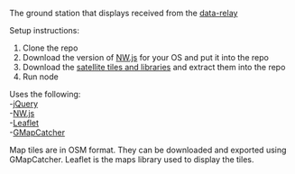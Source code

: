 The ground station that displays received from the [data-relay](https://github.com/UWARG/data-relay-station)

Setup instructions:  
1. Clone the repo  
1. Download the version of [NW.js](http://nwjs.io) for your OS and put it into the repo  
2. Download the [satellite tiles and libraries](https://drive.google.com/open?id=0B8UsyD-yKi1PRDNrY0FGZnVRNUE&authuser=0) and extract them into the repo  
3. Run node  

Uses the following:  
-[jQuery](http://jquery.com/download)  
-[NW.js](http://nwjs.io)  
-[Leaflet](http://leafletjs.com)  
-[GMapCatcher](http://sepuweb.com/sample/GMapCatcher-0.8.0.6.exe)  

Map tiles are in OSM format. They can be downloaded and exported using GMapCatcher. Leaflet is the maps library used to display the tiles.